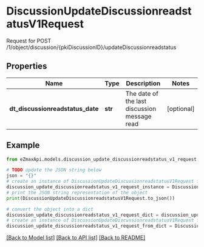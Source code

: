 # DiscussionUpdateDiscussionreadstatusV1Request

Request for POST /1/object/discussion/{pkiDiscussionID}/updateDiscussionreadstatus

## Properties

Name | Type | Description | Notes
------------ | ------------- | ------------- | -------------
**dt_discussionreadstatus_date** | **str** | The date of the last discussion message read | [optional] 

## Example

```python
from eZmaxApi.models.discussion_update_discussionreadstatus_v1_request import DiscussionUpdateDiscussionreadstatusV1Request

# TODO update the JSON string below
json = "{}"
# create an instance of DiscussionUpdateDiscussionreadstatusV1Request from a JSON string
discussion_update_discussionreadstatus_v1_request_instance = DiscussionUpdateDiscussionreadstatusV1Request.from_json(json)
# print the JSON string representation of the object
print(DiscussionUpdateDiscussionreadstatusV1Request.to_json())

# convert the object into a dict
discussion_update_discussionreadstatus_v1_request_dict = discussion_update_discussionreadstatus_v1_request_instance.to_dict()
# create an instance of DiscussionUpdateDiscussionreadstatusV1Request from a dict
discussion_update_discussionreadstatus_v1_request_from_dict = DiscussionUpdateDiscussionreadstatusV1Request.from_dict(discussion_update_discussionreadstatus_v1_request_dict)
```
[[Back to Model list]](../README.md#documentation-for-models) [[Back to API list]](../README.md#documentation-for-api-endpoints) [[Back to README]](../README.md)


